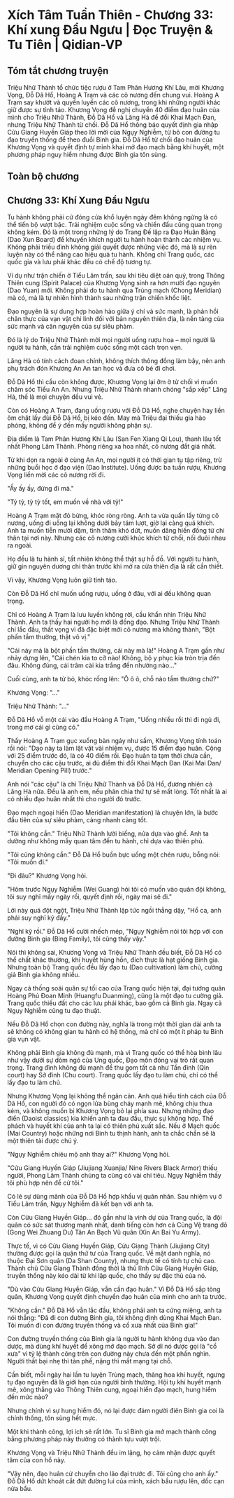 # Xích Tâm Tuần Thiên - Chương 33: Khí xung Đẩu Ngưu | Đọc Truyện & Tu Tiên | Qidian-VP



## Tóm tắt chương truyện

Triệu Nhữ Thành tổ chức tiệc rượu ở Tam Phân Hương Khí Lâu, mời Khương Vọng, Đỗ Dã Hổ, Hoàng A Trạm và các cô nương đến chung vui. Hoàng A Trạm say khướt và quyến luyến các cô nương, trong khi những người khác giữ được sự tỉnh táo. Khương Vọng đề nghị chuyển 40 điểm đạo huân của mình cho Triệu Nhữ Thành, Đỗ Dã Hổ và Lăng Hà để đổi Khai Mạch Đan, nhưng Triệu Nhữ Thành từ chối. Đỗ Dã Hổ thông báo quyết định gia nhập Cửu Giang Huyền Giáp theo lời mời của Ngụy Nghiễm, từ bỏ con đường tu đạo truyền thống để theo đuổi Binh gia. Đỗ Dã Hổ từ chối đạo huân của Khương Vọng và quyết định tự mình khai mở đạo mạch bằng khí huyết, một phương pháp nguy hiểm nhưng được Binh gia tôn sùng.



## Toàn bộ chương

## Chương 33: Khí Xung Đẩu Ngưu

Tu hành không phải cứ đóng cửa khổ luyện ngày đêm không ngừng là có thể tiến bộ vượt bậc. Trải nghiệm cuộc sống và chiến đấu cũng quan trọng không kém. Đó là một trong những lý do Trang Đế lập ra Đạo Huân Bảng (Dao Xun Board) để khuyến khích người tu hành hoàn thành các nhiệm vụ. Không phải triều đình không giải quyết được những việc đó, mà là sự rèn luyện này có thể nâng cao hiệu quả tu hành. Không chỉ Trang quốc, các quốc gia và lưu phái khác đều có chế độ tương tự.

Ví dụ như trận chiến ở Tiểu Lâm trấn, sau khi tiêu diệt oán quỷ, trong Thông Thiên cung (Spirit Palace) của Khương Vọng sinh ra hơn mười đạo nguyên (Dao Yuan) mới. Không phải do tu hành qua Trùng mạch (Chong Meridian) mà có, mà là tự nhiên hình thành sau những trận chiến khốc liệt.

Đạo nguyên là sự dung hợp hoàn hảo giữa ý chí và sức mạnh, là phản hồi chân thực của vạn vật chi linh đối với bản nguyên thiên địa, là nền tảng của sức mạnh và căn nguyên của sự siêu phàm.

Đó là lý do Triệu Nhữ Thành mời mọi người uống rượu hoa – mọi người là người tu hành, cần trải nghiệm cuộc sống một cách trọn vẹn.

Lăng Hà có tính cách đoan chính, không thích thông đồng làm bậy, nên anh phụ trách đón Khương An An tan học và đưa cô bé đi chơi.

Đỗ Dã Hổ thì cầu còn không được, Khương Vọng lại ỡm ờ từ chối vì muốn chăm sóc Tiểu An An. Nhưng Triệu Nhữ Thành nhanh chóng "sắp xếp" Lăng Hà, thế là mọi chuyện đều vui vẻ.

Còn có Hoàng A Trạm, đang uống rượu với Đỗ Dã Hổ, nghe chuyện hay liền ôm chặt lấy đùi Đỗ Dã Hổ, bị kéo đến. May mà Triệu đại thiếu gia hào phóng, không để ý đến mấy người không phận sự.

Địa điểm là Tam Phân Hương Khí Lâu (San Fen Xiang Qi Lou), thanh lâu tốt nhất Phong Lâm Thành. Phòng riêng xa hoa nhất, cô nương đắt giá nhất.

Từ khi dọn ra ngoài ở cùng An An, mọi người ít có thời gian tụ tập riêng, trừ những buổi học ở đạo viện (Dao Institute). Uống được ba tuần rượu, Khương Vọng liền mời các cô nương rời đi.

"Ấy ấy ấy, đừng đi mà."

"Tỷ tỷ, tỷ tỷ tốt, em muốn về nhà với tỷ!"

Hoàng A Trạm mặt đỏ bừng, khóc ròng ròng. Anh ta vừa quấn lấy từng cô nương, uống đi uống lại không dưới bảy tám lượt, giờ lại càng quá khích. Anh ta muốn tiễn mười dặm, tình thâm khó dứt, muốn dâng hiến đồng tử chi thân tại nơi này. Nhưng các cô nương cười khúc khích từ chối, nối đuôi nhau ra ngoài.

Họ đều là tu hành sĩ, tất nhiên không thể thật sự hồ đồ. Với người tu hành, giữ gìn nguyên dương chi thân trước khi mở ra cửa thiên địa là rất cần thiết.

Vì vậy, Khương Vọng luôn giữ tỉnh táo.

Còn Đỗ Dã Hổ chỉ muốn uống rượu, uống ở đâu, với ai đều không quan trọng.

Chỉ có Hoàng A Trạm là lưu luyến không rời, cầu khẩn nhìn Triệu Nhữ Thành. Anh ta thấy hai người họ mới là đồng đạo. Nhưng Triệu Nhữ Thành chỉ lắc đầu, thất vọng vì đã đặc biệt mời cô nương mà không thành, "Bột phấn tầm thường, thật vô vị."

"Cái này mà là bột phấn tầm thường, cái này mà là!" Hoàng A Trạm gần như nhảy dựng lên, "Cái chén kia to cỡ nào! Không, bộ y phục kia tròn trịa đến đâu. Không đúng, cái trâm cài kia trắng đến nhường nào..."

Cuối cùng, anh ta từ bỏ, khóc rống lên: "Ô ô ô, chỗ nào tầm thường chứ?"

Khương Vọng: "..."

Triệu Nhữ Thành: "..."

Đỗ Dã Hổ vỗ một cái vào đầu Hoàng A Trạm, "Uống nhiều rồi thì đi ngủ đi, trong mơ cái gì cũng có."

Thấy Hoàng A Trạm gục xuống bàn ngáy như sấm, Khương Vọng tính toán rồi nói: "Dạo này ta làm lặt vặt vài nhiệm vụ, được 15 điểm đạo huân. Cộng với 25 điểm trước đó, là có 40 điểm rồi. Đạo huân ta tạm thời chưa cần, chuyển cho các cậu trước, ai đủ điểm thì đổi Khai Mạch Đan (Kai Mai Dan/ Meridian Opening Pill) trước."

Anh nói "các cậu" là chỉ Triệu Nhữ Thành và Đỗ Dã Hổ, đương nhiên cả Lăng Hà nữa. Đều là anh em, nếu phân chia thứ tự sẽ mất lòng. Tốt nhất là ai có nhiều đạo huân nhất thì cho người đó trước.

Đạo mạch ngoại hiển (Dao Meridian manifestation) là chuyện lớn, là bước đầu tiên của sự siêu phàm, càng nhanh càng tốt.

"Tôi không cần." Triệu Nhữ Thành lười biếng, nửa dựa vào ghế. Anh ta dường như không mấy quan tâm đến tu hành, chỉ dựa vào thiên phú.

"Tôi cũng không cần." Đỗ Dã Hổ buồn bực uống một chén rượu, bỗng nói: "Tôi muốn đi."

"Đi đâu?" Khương Vọng hỏi.

"Hôm trước Ngụy Nghiễm (Wei Guang) hỏi tôi có muốn vào quân đội không, tôi suy nghĩ mấy ngày rồi, quyết định rồi, ngày mai sẽ đi."

Lời này quá đột ngột, Triệu Nhữ Thành lập tức ngồi thẳng dậy, "Hổ ca, anh phải suy nghĩ kỹ đấy."

"Nghĩ kỹ rồi." Đỗ Dã Hổ cười nhếch mép, "Ngụy Nghiễm nói tôi hợp với con đường Binh gia (Bing Family), tôi cũng thấy vậy."

Nói thì không sai, Khương Vọng và Triệu Nhữ Thành đều biết, Đỗ Dã Hổ có thể chất khác thường, khí huyết hùng hồn, đích thực là hạt giống Binh gia. Nhưng toàn bộ Trang quốc đều lấy đạo tu (Dao cultivation) làm chủ, cường giả Binh gia không nhiều.

Ngay cả thống soái quân sự tối cao của Trang quốc hiện tại, đại tướng quân Hoàng Phủ Đoan Minh (Huangfu Duanming), cũng là một đạo tu cường giả. Trang quốc thiếu đất cho các lưu phái khác, bao gồm cả Binh gia. Ngay cả Ngụy Nghiễm cũng tu đạo thuật.

Nếu Đỗ Dã Hổ chọn con đường này, nghĩa là trong một thời gian dài anh ta sẽ không có không gian tu hành có hệ thống, mà chỉ có một ít pháp tu Binh gia vụn vặt.

Không phải Binh gia không đủ mạnh, mà vì Trang quốc có thể hòa bình lâu như vậy dưới sự dòm ngó của Ung quốc, Đạo môn đóng vai trò rất quan trọng. Trang đình không đủ mạnh để thu gom tất cả như Tần đình (Qin court) hay Sở đình (Chu court). Trang quốc lấy đạo tu làm chủ, chỉ có thể lấy đạo tu làm chủ.

Nhưng Khương Vọng lại không thể ngăn cản. Anh quá hiểu tính cách của Đỗ Dã Hổ, con người đó có ngọn lửa bùng cháy mạnh mẽ, không chịu thua kém, và không muốn bị Khương Vọng bỏ lại phía sau. Nhưng những đạo điển (Daoist classics) kia khiến anh ta đau đầu, thực sự không hợp. Thể phách và huyết khí của anh ta lại có thiên phú xuất sắc. Nếu ở Mạch quốc (Mai Country) hoặc những nơi Binh tu thịnh hành, anh ta chắc chắn sẽ là một thiên tài được chú ý.

"Ngụy Nghiễm chiêu mộ anh thay ai?" Khương Vọng hỏi.

"Cửu Giang Huyền Giáp (Jiujiang Xuanjia/ Nine Rivers Black Armor) thiếu người, Phong Lâm Thành chúng ta cũng có vài chỉ tiêu. Ngụy Nghiễm thấy tôi phù hợp nên đề cử tôi."

Có lẽ sự dũng mãnh của Đỗ Dã Hổ hợp khẩu vị quân nhân. Sau nhiệm vụ ở Tiểu Lâm trấn, Ngụy Nghiễm đã kết bạn với anh ta.

Còn Cửu Giang Huyền Giáp... đó gần như là vinh dự của Trang quốc, là đội quân có sức sát thương mạnh nhất, danh tiếng còn hơn cả Củng Vệ trang đô (Gong Wei Zhuang Du) Tân An Bạch Vũ quân (Xin An Bai Yu Army).

Thực tế, vì có Cửu Giang Huyền Giáp, Cửu Giang Thành (Jiujiang City) thường được gọi là quận thứ tư của Trang quốc. Về mặt danh nghĩa, nó thuộc Đại Sơn quận (Da Shan County), nhưng thực tế có tính tự chủ cao. Thành chủ Cửu Giang Thành đồng thời là thủ lĩnh Cửu Giang Huyền Giáp, truyền thống này kéo dài từ khi lập quốc, cho thấy sự đặc thù của nó.

"Dù vào Cửu Giang Huyền Giáp, vẫn cần đạo huân." Vì Đỗ Dã Hổ sắp tòng quân, Khương Vọng quyết định chuyển đạo huân của mình cho anh ta trước.

"Không cần." Đỗ Dã Hổ vẫn lắc đầu, không phải anh ta cứng miệng, anh ta nói thẳng: "Đã đi con đường Binh gia, tôi không định dùng Khai Mạch Đan. Tôi muốn đi con đường truyền thống và cổ xưa nhất của Binh gia!"

Con đường truyền thống của Binh gia là người tu hành không dựa vào đan dược, mà dùng khí huyết để xông mở đạo mạch. Sở dĩ nó được gọi là "cổ xưa" vì tỷ lệ thành công trên con đường này chưa đến một phần nghìn. Người thất bại nhẹ thì tàn phế, nặng thì mất mạng tại chỗ.

Cần biết, mỗi ngày hai lần tu luyện Trùng mạch, thăng hoa khí huyết, ngưng tụ đạo nguyên đã là giới hạn của người bình thường. Hội tụ khí huyết mạnh mẽ, xông thẳng vào Thông Thiên cung, ngoại hiển đạo mạch, hung hiểm đến mức nào?

Nhưng chính vì sự hung hiểm đó, nó lại được đám người điên Binh gia coi là chính thống, tôn sùng hết mực.

Một khi thành công, lợi ích sẽ rất lớn. Tu sĩ Binh gia mở mạch thành công bằng phương pháp này thường có thành tựu vượt trội.

Khương Vọng và Triệu Nhữ Thành đều im lặng, họ cảm nhận được quyết tâm của con hổ này.

"Vậy nên, đạo huân cứ chuyển cho lão đại trước đi. Tôi cũng cho anh ấy." Đỗ Dã Hổ dứt khoát cắt đứt đường lui của mình, xách bầu rượu lên, dốc cạn nửa bầu.